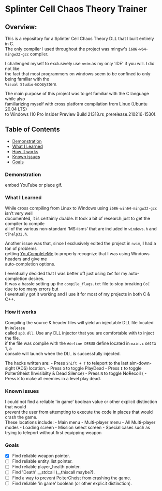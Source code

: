# Splinter Cell Chaos Theory Trainer
  
## Overview:
This is a repository for a Splinter Cell Chaos Theory DLL that I built entirely in C.  
The only compiler I used throughout the project was mingw's <code>i686-w64-mingw32-gcc</code> compiler.  

I challenged myself to exclusively use <code>nvim</code> as my only 'IDE' if you will. I did not like  
the fact that most programmers on windows seem to be confined to only being familiar with the  
<code>Visual Studio</code> ecosystem.

The main purpose of this project was to get familiar with the C language while also  
familiarizing myself with cross platform compilation from Linux (Ubuntu 20.04 LTS)  
to Windows (10 Pro Insider Preview Build 21318.rs_prerelease.210216-1530).

## Table of Contents
  - [Demonstration](#demonstration)
  - [What I Learned](#what-i-learned)
  - [How it works](#how-it-works)
  - [Known issues](#known-issues)
  - [Goals](#Goals)
  
  
  
### Demonstration
embed YouTube or place gif.

### What I Learned
While cross compiling from Linux to Windows using <code>i686-win64-mingw32-gcc</code> isn't very well  
documented, it is certainly doable. It took a bit of research just to get the compiler to compile  
all of the various non-standard 'MS-isms' that are included in <code>windows.h</code> and <code>tlhelp32.h</code>.

Another issue was that, since I exclusively edited the project in <code>nvim</code>, I had a ton of problems  
getting [YouCompleteMe](https://github.com/ycm-core/YouCompleteMe) to properly recognize that I was using Windows headers and give me  
auto-completion options.  

I eventually decided that I was better off just using <code>CoC</code> for my auto-completion desires.  
It was a hassle setting up the <code>compile_flags.txt</code> file to stop breaking <code>CoC</code> due to too many errors but  
I eventually got it working and I use it for most of my projects in both C & C++.

### How it works
Compiling the source & header files will yield an injectable DLL file located in <code>Release</code>  
called <code>sp3.dll</code>. Use any DLL injector that you are comfortable with to inject the file.  
if the file was compile with the <code>#define DEBUG</code> define located in <code>main.c</code> set to 1, a  
console will launch when the DLL is successfully injected.

The hacks written are:
	- Press <code>Shift + T</code> to teleport to the last aim-down-sight (ADS) location.
	- Press <code>G</code> to toggle PlayDead
	- Press <code>I</code> to toggle PolterGheist \(Invisibilty & Dead Silence\)
	- Press <code>N</code> to toggle NoRecoil (
	- Press <code>K</code> to make all enemies in a level play dead.

### Known issues
I could not find a reliable 'in game' boolean value or other explicit distinction that would  
prevent the user from attempting to execute the code in places that would crash the game.  
These locations include:
	- Main menu
	- Multi-player menu
	- All Multi-player modes
	- Loading screen
	- Mission select screen
	- Special cases such as trying to teleport without first equipping weapon

### Goals
 - [x] Find reliable weapon pointer.
 - [ ] Find reliable entity_list pointer.
 - [ ] Find reliable player_health pointer.
 - [ ] Find 'Death' __stdcall (__thiscall maybe?).
 - [ ] Find a way to prevent PolterGheist from crashing the game.
 - [ ] Find reliable 'in game' boolean (or other explicit distinction).
